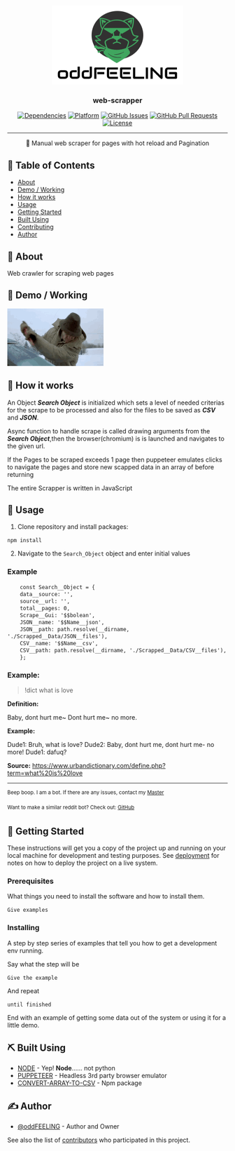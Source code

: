 <p align="center">
  <a href="" rel="noopener">
 <img width=300px height=180px src="/assets/logo__1.png" alt="Bot logo"></a>
</p>

<h3 align="center">web-scrapper</h3>

<div align="center">

[![Dependencies](https://img.shields.io/badge/dependencies-up%20to%20date-blue.svg)]()
[![Platform](https://img.shields.io/badge/platform-git-orange.svg)](https://www.reddit.com/user/Wordbook_Bot)
[![GitHub Issues](https://img.shields.io/badge/issues-0%20open-yellowgreen.svg)](https://github.com/kylelobo/The-Documentation-Compendium/issues)
[![GitHub Pull Requests](https://img.shields.io/badge/pull%20requests-0%20open-yellowgreen.svg)](https://github.com/kylelobo/The-Documentation-Compendium/pulls)
[![License](https://img.shields.io/badge/license-MIT-blue.svg)](/LICENSE)

</div>

---

<p align="center"> 🤖 Manual web scraper for pages with hot reload and Pagination
    <br> 
</p>

## 📝 Table of Contents

- [About](#about)
- [Demo / Working](#demo)
- [How it works](#working)
- [Usage](#usage)
- [Getting Started](#getting_started)
- [Built Using](#built_using)
- [Contributing](../CONTRIBUTING.md)
- [Author](#author)

## 🧐 About <a name = "about"></a>

Web crawler for scraping web pages

## 🎥 Demo / Working <a name = "demo"></a>

![Working](/assets/demo.gif)

## 💭 How it works <a name = "working"></a>

An Object **_Search Object_** is initialized which sets a level of needed criterias for the scrape to be processed and also for the files to be saved as **_CSV_** and **_JSON_**.

Async function to handle scrape is called drawing arguments from the **_Search Object_**,then the browser(chromium) is is launched and navigates to the given url.

If the Pages to be scraped exceeds 1 page then puppeteer emulates clicks to navigate the pages and store new scapped data in an array of before returning

The entire Scrapper is written in JavaScript

## 🎈 Usage <a name = "usage"></a>

1. Clone repository and install packages:

```
npm install
```

2. Navigate to the `Search_Object` object and enter initial values

### **Example**

```
    const Search__Object = {
    data__source: '',
    source__url: '',
    total__pages: 0,
    Scrape__Gui: '$$bolean',
    JSON__name: '$$Name__json',
    JSON__path: path.resolve(__dirname, './Scrapped__Data/JSON__files'),
    CSV__name: '$$Name__csv',
    CSV__path: path.resolve(__dirname, './Scrapped__Data/CSV__files'),
    };
```

### Example:

> !dict what is love

**Definition:**

Baby, dont hurt me~
Dont hurt me~ no more.

**Example:**

Dude1: Bruh, what is love?
Dude2: Baby, dont hurt me, dont hurt me- no more!
Dude1: dafuq?

**Source:** https://www.urbandictionary.com/define.php?term=what%20is%20love

---

<sup>Beep boop. I am a bot. If there are any issues, contact my [Master](https://www.reddit.com/message/compose/?to=PositivePlayer1&subject=/u/Wordbook_Bot)</sup>

<sup>Want to make a similar reddit bot? Check out: [GitHub](https://github.com/kylelobo/Reddit-Bot)</sup>

## 🏁 Getting Started <a name = "getting_started"></a>

These instructions will get you a copy of the project up and running on your local machine for development and testing purposes. See [deployment](#deployment) for notes on how to deploy the project on a live system.

### Prerequisites

What things you need to install the software and how to install them.

```
Give examples
```

### Installing

A step by step series of examples that tell you how to get a development env running.

Say what the step will be

```
Give the example
```

And repeat

```
until finished
```

End with an example of getting some data out of the system or using it for a little demo.

## ⛏️ Built Using <a name = "built_using"></a>

- [NODE](https://nodejs.org/en/) - Yep! **Node**...... not python
- [PUPPETEER](https://pptr.dev/) - Headless 3rd party browser emulator
- [CONVERT-ARRAY-TO-CSV](https://www.npmjs.com/package/convert-array-to-csv) - Npm package

## ✍️ Author <a name = "author"></a>

- [@oddFEELING](https://github.com/oddFEELING) - Author and Owner

See also the list of [contributors](https://github.com/oddFEELING/web-scrapper/graphs/contributors) who participated in this project.
